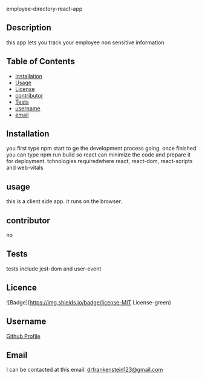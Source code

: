  employee-directory-react-app
 
## Description
 
this app lets you track your employee non sensitive information
 
## Table of Contents
 
* [Installation](#Installation) 
* [Usage](#Usage) 
* [License](#License) 
* [contributor](#contributor) 
* [Tests](#Tests)
* [username](#username) 
* [email](#email)
 
## Installation
 
you first type npm start to ge the development process going. once finished you can type npm run build so react can minimize the code and prepare it for deployment. tchnologies requiredwhere react, react-dom, react-scripts and web-vitals
 
## usage

this is a client side app. it runs on the browser.
 
## contributor 
 
no
 
## Tests
tests include jest-dom and user-event
 
## Licence

![Badge](https://img.shields.io/badge/license-MIT License-green)
 
## Username

[Github Profile](https://github.com/neyneyalldayday/)
 
## Email

I can be contacted at this email: <drfrankenstein123@gmail.com>
